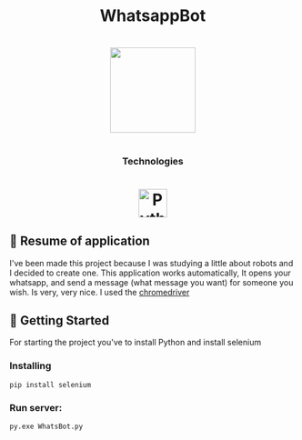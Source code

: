 <h1 align="center">WhatsappBot</h1>
<h1 align="center"><img width="150px" src="https://user-images.githubusercontent.com/62610767/94057216-b5400100-fdb5-11ea-94af-9106760eb138.png"><h1>
<h3 align="center">Technologies</h3>
<h1 align="center">
<img align="center" alt="Python" width="50px" src="https://user-images.githubusercontent.com/38151364/89708860-1bc9a680-d951-11ea-8b0a-cf2d9d7c6edf.png" />
</h1>

## :bookmark_tabs: Resume of application

I've been made this project because I was studying a little about robots and I decided to create one. 
This application works automatically, It opens your whatsapp, and send a message (what message you want) for someone you wish. Is very, very nice. I used the <a href="https://chromedriver.chromium.org/downloads">chromedriver</a>

## :mag_right: Getting Started

For starting the project you've to install Python and install selenium 


### Installing

```pip install selenium```


### Run server: 

```py.exe WhatsBot.py```


